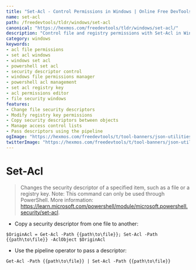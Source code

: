 ```yaml
---
title: "Set-Acl - Control Permissions in Windows | Online Free DevTools by Hexmos"
name: set-acl
path: /freedevtools/tldr/windows/set-acl
canonical: "https://hexmos.com/freedevtools/tldr/windows/set-acl/"
description: "Control file and registry permissions with Set-Acl in Windows. Quickly modify security descriptors for enhanced system security. Free online tool, no registration required."
category: windows
keywords:
- acl file permissions
- set acl windows
- windows set acl
- powershell set acl
- security descriptor control
- windows file permissions manager
- powershell acl management
- set acl registry key
- acl permissions editor
- file security windows
features:
- Change file security descriptors
- Modify registry key permissions
- Copy security descriptors between objects
- Manage access control lists
- Pass descriptors using the pipeline
ogImage: "https://hexmos.com/freedevtools/t/tool-banners/json-utilities-banner.png"
twitterImage: "https://hexmos.com/freedevtools/t/tool-banners/json-utilities-banner.png"
---
```


# Set-Acl

> Changes the security descriptor of a specified item, such as a file or a registry key.
> Note: This command can only be used through PowerShell.
> More information: <https://learn.microsoft.com/powershell/module/microsoft.powershell.security/set-acl>.

- Copy a security descriptor from one file to another:

`$OriginAcl = Get-Acl -Path {{path\to\file}}; Set-Acl -Path {{path\to\file}} -AclObject $OriginAcl`

- Use the pipeline operator to pass a descriptor:

`Get-Acl -Path {{path\to\file}} | Set-Acl -Path {{path\to\file}}`
